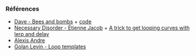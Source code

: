 ### Références
* [Dave - Bees and bombs](https://beesandbombs.tumblr.com/) + [code](https://github.com/01010101/GifAnimation) 
* [Necessary Disorder - Étienne Jacob](https://necessary-disorder.tumblr.com/) + [A trick to get looping curves with lerp and delay](https://necessarydisorder.wordpress.com/)
* [Alexis Andre](https://twitter.com/MacTuitui)
* [Golan Levin - Loop templates](https://github.com/golanlevin/LoopTemplates)


